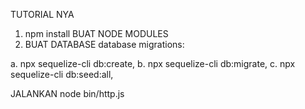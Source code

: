 TUTORIAL NYA 

1. npm install BUAT NODE MODULES
2.  BUAT DATABASE database migrations:

a. npx sequelize-cli db:create,
b. npx sequelize-cli db:migrate,
c. npx sequelize-cli db:seed:all,

JALANKAN
node bin/http.js
